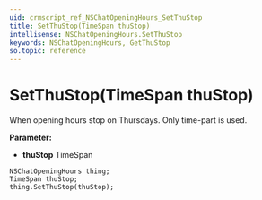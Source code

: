 ```yaml
---
uid: crmscript_ref_NSChatOpeningHours_SetThuStop
title: SetThuStop(TimeSpan thuStop)
intellisense: NSChatOpeningHours.SetThuStop
keywords: NSChatOpeningHours, GetThuStop
so.topic: reference
---
```


# SetThuStop(TimeSpan thuStop)

When opening hours stop on Thursdays. Only time-part is used.

**Parameter:** 
 - **thuStop** TimeSpan

```crmscript
NSChatOpeningHours thing;
TimeSpan thuStop;
thing.SetThuStop(thuStop);
```

